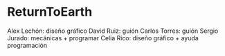 # ReturnToEarth

Alex Lechón: diseño gráfico
David Ruiz: guión 
Carlos Torres: guión
Sergio Jurado: mecánicas + programar 
Celia Rico: diseño gráfico + ayuda programación
